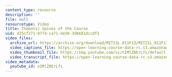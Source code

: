 ```yaml
---
content_type: resource
description: ''
file: null
resourcetype: Video
title: Thematic Spines of the Course
uid: d25cf271-877d-ca71-de50-3d6681dccdf1
video_files:
  archive_url: https://archive.org/download/MIT21L.011F13/MIT21L_011F13_Instructor_ThematicSpines_300k.mp4
  video_captions_file: https://open-learning-course-data-rc.s3.amazonaws.com/21l-011-the-film-experience-fall-2013/a39e5de0d2cc54808ddf2d1dfdb4355a_nIMlZ8ErLfs.vtt
  video_thumbnail_file: https://img.youtube.com/vi/nIMlZ8ErLfs/default.jpg
  video_transcript_file: https://open-learning-course-data-rc.s3.amazonaws.com/21l-011-the-film-experience-fall-2013/1fd7cf7fcf3bf725a473b8111a2829f1_nIMlZ8ErLfs.pdf
video_metadata:
  youtube_id: nIMlZ8ErLfs
---
```

